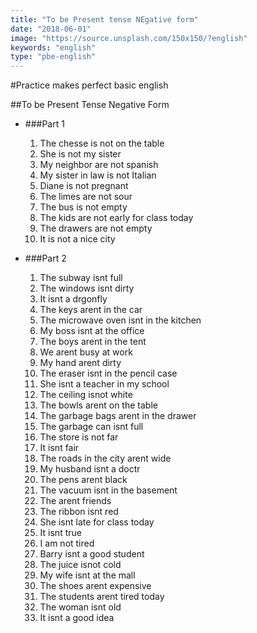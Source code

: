 ```yaml
---
title: "To be Present tense NEgative form"
date: "2018-06-01"
image: "https://source.unsplash.com/150x150/?english"
keywords: "english"
type: "pbe-english"
---
```


#Practice makes perfect basic english

##To be Present Tense Negative Form

* ###Part 1

  1. The chesse is not on the table
  2. She is not my sister
  3. My neighbor are not spanish
  4. My sister in law is not Italian
  5. Diane is not pregnant
  6. The limes are not sour
  7. The bus is not empty
  8. The kids are not early for class today
  9. The drawers are not empty
  10. It is not a nice city

* ###Part 2
  
  1. The subway isnt full
  2. The windows isnt dirty
  3. It isnt a drgonfly
  4. The keys arent in the car
  5. The microwave oven isnt in the kitchen
  6. My boss isnt at the office
  7. The boys arent in the tent
  8. We arent busy at work
  9. My hand arent dirty
  10. The eraser isnt in the pencil case
  11. She isnt a teacher in my school
  12. The ceiling isnot white
  13. The bowls arent on the table
  14. The garbage bags arent in the drawer
  15. The garbage can isnt full
  16. The store is not far
  17. It isnt fair
  18. The roads in the city arent wide
  19. My husband isnt a doctr
  20. The pens arent black
  21. The vacuum isnt in the basement
  22. The arent friends
  23. The ribbon isnt red
  24. She isnt late for class today
  25. It isnt true
  26. I am not tired
  27. Barry isnt a good student
  28. The juice isnot cold
  29. My wife isnt at the mall
  30. The shoes arent expensive
  31. The students arent tired today
  32. The woman isnt old
  33. It isnt a good idea
